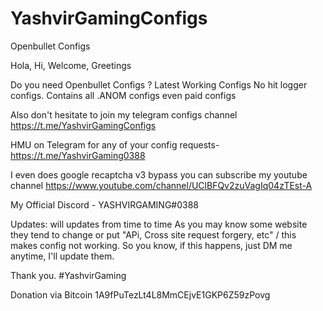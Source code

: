 # YashvirGamingConfigs
Openbullet Configs

Hola, Hi, Welcome, Greetings

Do you need Openbullet Configs ?
Latest Working Configs
No hit logger configs.
Contains all .ANOM configs even paid configs


Also don't hesitate to join my telegram configs channel
https://t.me/YashvirGamingConfigs

HMU on Telegram for any of your config requests- 
https://t.me/YashvirGaming0388

I even does google recaptcha v3 bypass
you can subscribe my youtube channel 
https://www.youtube.com/channel/UClBFQv2zuVagIq04zTEst-A


My Official Discord - YASHVIRGAMING#0388


Updates: will updates from time to time
As you may know some website they tend to change or put "APi, Cross site request forgery, etc" / this makes config not working.
So you know, if this happens, just DM me anytime, I'll update them.

Thank you.
#YashvirGaming

Donation via Bitcoin
1A9fPuTezLt4L8MmCEjvE1GKP6Z59zPovg
